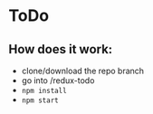 # ToDo



 
## How does it work:
  - clone/download the repo branch </br>
  - go into /redux-todo
  - `npm install`</br>
  - `npm start`</br>
